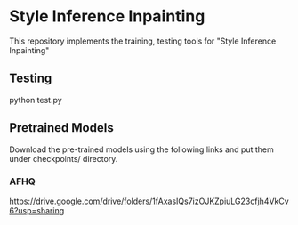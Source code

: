 # Style Inference Inpainting
This repository implements the training, testing tools for "Style Inference Inpainting"
## Testing
python test.py
## Pretrained Models
Download the pre-trained models using the following links and put them under checkpoints/ directory.
### AFHQ
https://drive.google.com/drive/folders/1fAxasIQs7izOJKZpiuLG23cfjh4VkCv6?usp=sharing
